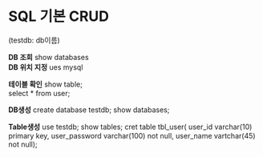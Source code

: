# SQL 기본 CRUD

(testdb: db이름)

**DB 조회** 
show databases
<br>
**DB 위치 지정** 
ues mysql

**테이블 확인** 
show table;  
select * from user;

**DB생성**
create database testdb;
show databases;

**Table생성**
use testdb; 
show tables;
cret table tbl_user(
user_id varchar(10) primary key,
user_password varchar(100) not null,
user_name vartchar(45) not null);

